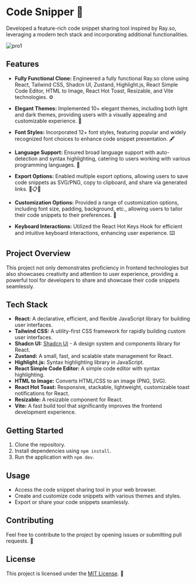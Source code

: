 

# Code Snipper 🚀

Developed a feature-rich code snippet sharing tool inspired by Ray.so, leveraging a modern tech stack and incorporating additional functionalities.

![pro1](https://github.com/Hrithik0112/Code_Sniper/assets/122002784/61b5bb4c-bca5-47d5-a1ef-82e6670df2de)

## Features

- **Fully Functional Clone:** Engineered a fully functional Ray.so clone using React, Tailwind CSS, Shadcn UI, Zustand, Highlight.js, React Simple Code Editor, HTML to Image, React Hot Toast, Resizable, and Vite technologies. ⚙️

- **Elegant Themes:** Implemented 10+ elegant themes, including both light and dark themes, providing users with a visually appealing and customizable experience. 🌈

- **Font Styles:** Incorporated 12+ font styles, featuring popular and widely recognized font choices to enhance code snippet presentation. 🖋️

- **Language Support:** Ensured broad language support with auto-detection and syntax highlighting, catering to users working with various programming languages. 🚀

- **Export Options:** Enabled multiple export options, allowing users to save code snippets as SVG/PNG, copy to clipboard, and share via generated links. 💾📋🔗

- **Customization Options:** Provided a range of customization options, including font size, padding, background, etc., allowing users to tailor their code snippets to their preferences. 🎨

- **Keyboard Interactions:** Utilized the React Hot Keys Hook for efficient and intuitive keyboard interactions, enhancing user experience. ⌨️

## Project Overview

This project not only demonstrates proficiency in frontend technologies but also showcases creativity and attention to user experience, providing a powerful tool for developers to share and showcase their code snippets seamlessly.

## Tech Stack

- **React:** A declarative, efficient, and flexible JavaScript library for building user interfaces.
- **Tailwind CSS:** A utility-first CSS framework for rapidly building custom user interfaces.
- **Shadcn UI:** [Shadcn UI](https://shadcn-ui.com/) - A design system and components library for React.
- **Zustand:** A small, fast, and scalable state management for React.
- **Highlight.js:** Syntax highlighting library in JavaScript.
- **React Simple Code Editor:** A simple code editor with syntax highlighting.
- **HTML to Image:** Converts HTML/CSS to an image (PNG, SVG).
- **React Hot Toast:** Responsive, stackable, lightweight, customizable toast notifications for React.
- **Resizable:** A resizable component for React.
- **Vite:** A fast build tool that significantly improves the frontend development experience.

## Getting Started

1. Clone the repository.
2. Install dependencies using `npm install`.
3. Run the application with `npm dev`.

## Usage

- Access the code snippet sharing tool in your web browser.
- Create and customize code snippets with various themes and styles.
- Export or share your code snippets seamlessly.

## Contributing

Feel free to contribute to the project by opening issues or submitting pull requests. 🤝

## License

This project is licensed under the [MIT License](LICENSE). 📄
